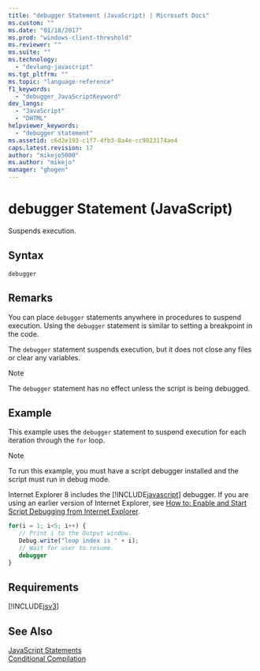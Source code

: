 ```yaml
---
title: "debugger Statement (JavaScript) | Microsoft Docs"
ms.custom: ""
ms.date: "01/18/2017"
ms.prod: "windows-client-threshold"
ms.reviewer: ""
ms.suite: ""
ms.technology: 
  - "devlang-javascript"
ms.tgt_pltfrm: ""
ms.topic: "language-reference"
f1_keywords: 
  - "debugger_JavaScriptKeyword"
dev_langs: 
  - "JavaScript"
  - "DHTML"
helpviewer_keywords: 
  - "debugger statement"
ms.assetid: c6d2e193-c1f7-4fb3-8a4e-cc9823174ae4
caps.latest.revision: 17
author: "mikejo5000"
ms.author: "mikejo"
manager: "ghogen"
---
```

# debugger Statement (JavaScript)
Suspends execution.  
  
## Syntax  
  
```  
debugger  
```  
  
## Remarks  
 You can place `debugger` statements anywhere in procedures to suspend execution. Using the `debugger` statement is similar to setting a breakpoint in the code.  
  
 The `debugger` statement suspends execution, but it does not close any files or clear any variables.  
  
> [!NOTE]
>  The `debugger` statement has no effect unless the script is being debugged.  
  
## Example  
 This example uses the `debugger` statement to suspend execution for each iteration through the `for` loop.  
  
> [!NOTE]
>  To run this example, you must have a script debugger installed and the script must run in debug mode.  
>   
>  Internet Explorer 8 includes the [!INCLUDE[javascript](../../javascript/includes/javascript-md.md)] debugger. If you are using an earlier version of Internet Explorer, see [How to: Enable and Start Script Debugging from Internet Explorer](http://go.microsoft.com/fwlink/?LinkId=133801).  
  
```javascript  
for(i = 1; i<5; i++) {  
   // Print i to the Output window.  
   Debug.write("loop index is " + i);  
   // Wait for user to resume.  
   debugger  
}  
```  
  
## Requirements  
 [!INCLUDE[jsv3](../../javascript/reference/includes/jsv3-md.md)]  
  
## See Also  
 [JavaScript Statements](../../javascript/reference/javascript-statements.md)   
 [Conditional Compilation](../../javascript/advanced/conditional-compilation-javascript.md)
